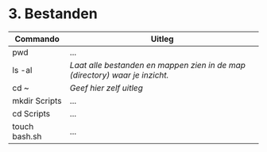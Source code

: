 # 3. Bestanden


Commando | Uitleg
--- | ---
pwd | ...
ls -al | _Laat alle bestanden en mappen zien in de map (directory) waar je inzicht._
cd ~ | _Geef hier zelf uitleg_
mkdir Scripts | ...
cd Scripts | ...
touch bash.sh | ...
